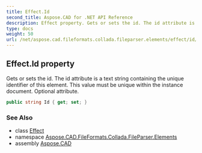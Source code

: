 ```yaml
---
title: Effect.Id
second_title: Aspose.CAD for .NET API Reference
description: Effect property. Gets or sets the id. The id attribute is a text string containing the unique identifier of this element. This value must be unique within the instance document. Optional attribute
type: docs
weight: 50
url: /net/aspose.cad.fileformats.collada.fileparser.elements/effect/id/
---
```

## Effect.Id property

Gets or sets the id. The id attribute is a text string containing the unique identifier of this element. This value must be unique within the instance document. Optional attribute.

```csharp
public string Id { get; set; }
```

### See Also

* class [Effect](../)
* namespace [Aspose.CAD.FileFormats.Collada.FileParser.Elements](../../effect/)
* assembly [Aspose.CAD](../../../)


